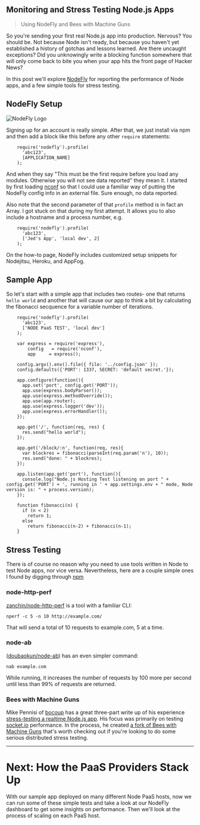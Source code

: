 Monitoring and Stress Testing Node.js Apps
---

>Using NodeFly and Bees with Machine Guns

So you're sending your first real Node.js app into production. Nervous? You should be. Not because Node isn't ready, but because you haven't yet established a history of gotchas and lessons learned. Are there uncaught exceptions? Did you unknowingly write a blocking function somewhere that will only come back to bite you when your app hits the front page of Hacker News?

In this post we'll explore [NodeFly](http://nodefly.com) for reporting the performance of Node apps, and a few simple tools for stress testing.

## NodeFly Setup

![NodeFly Logo](http://nodefly.com/public/css/images/landing/hexamajig.png)

Signing up for an account is really simple. After that, we just install via npm and then add a block like this before any other `require` statements:

        require('nodefly').profile(
          'abc123',
          [APPLICATION_NAME]
        );

And when they say "This must be the first require before you load any modules. Otherwise you will not see data reported" they mean it. I started by first loading [nconf](https://github.com/flatiron/nconf) so that I could use a familiar way of putting the NodeFly config info in an external file. Sure enough, no data reported.

Also note that the second parameter of that `profile` method is in fact an Array. I got stuck on that during my first attempt. It allows you to also include a hostname and a process number, e.g.

        require('nodefly').profile(
          'abc123',
          ['Jed's App', 'local dev', 2]
        );


On the how-to page, NodeFly includes customized setup snippets for Nodejitsu, Heroku, and AppFog.

## Sample App

So let's start with a simple app that includes two routes- one that returns `hello world` and another that will cause our app to think a bit by calculating the fibonacci secquence for a variable number of iterations.

        require('nodefly').profile(
          'abc123',
          ['NODE PaaS TEST', 'local dev']
        );

        var express = require('express'),
            config   = require('nconf'),
            app     = express();

        config.argv().env().file({ file: '../config.json' });
        config.defaults({'PORT': 1337, SECRET: 'default secret.'});

        app.configure(function(){
          app.set('port', config.get('PORT'));
          app.use(express.bodyParser());
          app.use(express.methodOverride());
          app.use(app.router);
          app.use(express.logger('dev'));
          app.use(express.errorHandler());
        });

        app.get('/', function(req, res) {
          res.send("hello world");
        });

        app.get('/block/:n', function(req, res){
          var blockres = fibonacci(parseInt(req.param('n'), 10));
          res.send("done: " + blockres);
        });

        app.listen(app.get('port'), function(){
          console.log("Node.js Hosting Test listening on port " + config.get('PORT') + ', running in ' + app.settings.env + " mode, Node version is: " + process.version);
        });

        function fibonacci(n) {
          if (n < 2)
            return 1;
          else
            return fibonacci(n-2) + fibonacci(n-1);
        }

## Stress Testing

There is of course no reason why you need to use tools written in Node to test Node apps, nor vice versa. Nevertheless, here are a couple simple ones I found by digging through [npm](https://npmjs.org/package/npm-search)

### node-http-perf

[zanchin/node-http-perf](https://github.com/zanchin/node-http-perf) is a tool with a familiar CLI:

`nperf -c 5 -n 10 http://example.com/`

That will send a total of 10 requests to example.com, 5 at a time.

### node-ab

([doubaokun/node-ab](https://github.com/doubaokun/node-ab)) has an even simpler command:

`nab example.com`

While running, it increases the number of requests by 100 more per second until less than 99% of requests are returned.

### Bees with Machine Guns

Mike Pennisi of [bocoup](http://weblog.bocoup.com/node-stress-test-procedure/) has a great three-part write up of his experience [stress-testing a realtime Node.js app](http://weblog.bocoup.com/node-stress-test-procedure/). His focus was primarily on testing [socket.io](http://socket.io) performance. In the process, he created [a fork of Bees with Machine Guns](https://github.com/jugglinmike/beeswithmachineguns) that's worth checking out if you're looking to do some serious distributed stress testing.

---
# Next: How the PaaS Providers Stack Up

With our sample app deployed on many different Node PaaS hosts, now we can run some of these simple tests and take a look at our NodeFly dashboard to get some insights on performance. Then we'll look at the process of scaling on each PaaS host.
